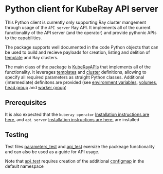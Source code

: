 # Python client for KubeRay API server

This Python client is currently only supporting Ray cluster mangement through usage of the `API server` Ray API. It implements all of the current functionality of the API server (and the operator) and provide pythonic APIs to the capabilities.

The package supports well documented in the code Python objects that can be used to build and recieve payloads for creation, listing and delition of [template](https://ray-project.github.io/kuberay/components/apiserver/#compute-template) and Ray clusters.

The main class of the package is [KubeRayAPIs](python_client/kuberay_apis.py) that implements all of the functionality. It leverages [templates](python_client/params/templates.py) and [cluster](python_client/params/cluster.py) definitions, allowing to specify all required parameters as straight Python classes. Additional (intermediate) definitons are provided (see [environment variables](python_client/params/environmentvariables.py), [volumes](python_client/params/volumes.py), [head group](python_client/params/headnode.py) and [worker group](python_client/params/workernode.py))

## Prerequisites

It is also expected that the `kuberay operator` [Installation instructions are here.](https://github.com/ray-project/kuberay#quick-start) and `api server` [Installation instructions are here.](https://ray-project.github.io/kuberay/components/apiserver) are installed

## Testing

Test files [parameters_test](api_params_test.py) and [api_test](kuberay_api_test.py) exersize the packeage functionality and can also be used as a guide for API usage.

Note that [api_test](kuberay_api_test.py) requires creation of the additional [configmap](../../apiserver/test/job/code.yaml) in the default namespace
